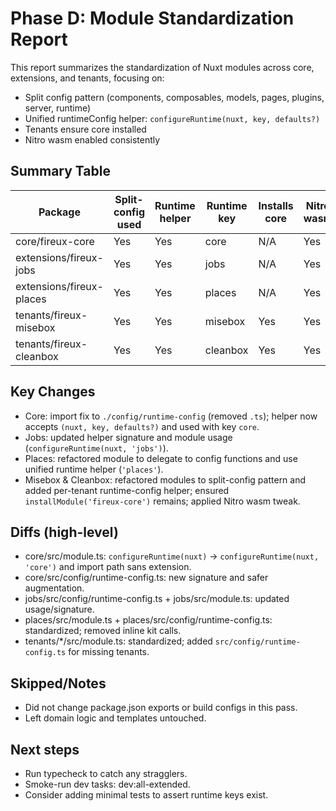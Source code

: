 # Phase D: Module Standardization Report

This report summarizes the standardization of Nuxt modules across core, extensions, and tenants, focusing on:

- Split config pattern (components, composables, models, pages, plugins, server, runtime)
- Unified runtimeConfig helper: `configureRuntime(nuxt, key, defaults?)`
- Tenants ensure core installed
- Nitro wasm enabled consistently

## Summary Table

| Package                  | Split-config used | Runtime helper | Runtime key | Installs core | Nitro wasm |
| ------------------------ | ----------------- | -------------- | ----------- | ------------- | ---------- |
| core/fireux-core         | Yes               | Yes            | core        | N/A           | Yes        |
| extensions/fireux-jobs   | Yes               | Yes            | jobs        | N/A           | Yes        |
| extensions/fireux-places | Yes               | Yes            | places      | N/A           | Yes        |
| tenants/fireux-misebox   | Yes               | Yes            | misebox     | Yes           | Yes        |
| tenants/fireux-cleanbox  | Yes               | Yes            | cleanbox    | Yes           | Yes        |

## Key Changes

- Core: import fix to `./config/runtime-config` (removed `.ts`); helper now accepts `(nuxt, key, defaults?)` and used with key `core`.
- Jobs: updated helper signature and module usage (`configureRuntime(nuxt, 'jobs')`).
- Places: refactored module to delegate to config functions and use unified runtime helper (`'places'`).
- Misebox & Cleanbox: refactored modules to split-config pattern and added per-tenant runtime-config helper; ensured `installModule('fireux-core')` remains; applied Nitro wasm tweak.

## Diffs (high-level)

- core/src/module.ts: `configureRuntime(nuxt)` -> `configureRuntime(nuxt, 'core')` and import path sans extension.
- core/src/config/runtime-config.ts: new signature and safer augmentation.
- jobs/src/config/runtime-config.ts + jobs/src/module.ts: updated usage/signature.
- places/src/module.ts + places/src/config/runtime-config.ts: standardized; removed inline kit calls.
- tenants/\*/src/module.ts: standardized; added `src/config/runtime-config.ts` for missing tenants.

## Skipped/Notes

- Did not change package.json exports or build configs in this pass.
- Left domain logic and templates untouched.

## Next steps

- Run typecheck to catch any stragglers.
- Smoke-run dev tasks: dev:all-extended.
- Consider adding minimal tests to assert runtime keys exist.
